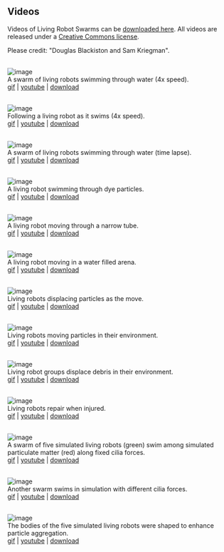 ## Videos

Videos of Living Robot Swarms can be [downloaded here](https://drive.google.com/drive/folders/1NNSJ3VDxJ7g3M-iBCz3_hrFGCffJ4DHk).
All videos are released under a [Creative Commons license](http://creativecommons.org/licenses/by/4.0/). 
<br>

Please credit: "Douglas Blackiston and Sam Kriegman".
<br><br>

![image](https://LivingRobotSwarms.github.io/img/xenoswarmlarge.gif) <br>
A swarm of living robots swimming through water (4x speed). <br>
[gif](https://drive.google.com/file/d/1VqSNJFw1RFFCayCYsbxumeVczu1BSabI/view) | 
[youtube](https://youtu.be/w-3hajBmo50) |
[download](https://drive.google.com/file/d/1zr42NWi7w_uvLkeyNr5AfsK5pySwBbso/view)
<br><br>

![image](https://LivingRobotSwarms.github.io/img/singlebotfollow.gif) <br>
Following a living robot as it swims (4x speed). <br>
[gif](https://drive.google.com/file/d/1un9t1btxlowgrcKvdYwILllt31fPK-Gc/view) |
[youtube](https://youtu.be/dCy8oJOZWxs) |
[download](https://drive.google.com/file/d/1CPhxFOXP79mPMQqQPq7gVCBe3jrSq_ng/view)
<br><br>

![image](https://LivingRobotSwarms.github.io/img/livingrobotswarm.gif) <br>
A swarm of living robots swimming through water (time lapse).<br>
[gif](https://drive.google.com/file/d/1sE9egaWUHlo-RgLDC519YpqSXa-JcxGi/view) |
[youtube](https://youtu.be/IX7Ju7RQuDE) |
[download](https://drive.google.com/file/d/1ryPYQn9tEAuXx2eAzaEdWCZBYhFjywmd/view)
<br><br>

![image](https://LivingRobotSwarms.github.io/img/wtlinear.gif) <br>
A living robot swimming through dye particles.<br>
[gif](https://drive.google.com/file/d/1tlBA06I9ie9rROwi17MpImpBSbpGUUV2/view) |
[youtube](https://youtu.be/cKSSasZLEs4) |
[download](https://drive.google.com/file/d/1vtKHkXVrx_n7ZOXVWdWzjbhW7eKsZ_SW/view)
<br><br>

![image](https://LivingRobotSwarms.github.io/img/media1.gif) <br>
A living robot moving through a narrow tube.<br>
[gif](https://drive.google.com/file/d/1SN_Zm7Ky1VI-tzEYItXso_uNNkvWOzSv/view) |
[youtube](https://youtu.be/ARGwljjC8H0) |
[download](https://drive.google.com/file/d/1sSCH2DKJ94iOJLqRL5GCI6BtCsU6j6x2/view)
<br><br>

![image](https://LivingRobotSwarms.github.io/img/media2.gif) <br>
A living robot moving in a water filled arena.<br>
[gif](https://drive.google.com/file/d/15WZ6jpJCfXJAXJ7UBnIEnVmCUYNbhohW/view) |
[youtube](https://youtu.be/gm5_24ZnFAU) |
[download](https://drive.google.com/file/d/1B3aF3FD1m45ASqye_WnfA75EZCCPKr6j/view)
<br><br>

![image](https://LivingRobotSwarms.github.io/img/media4.gif) <br>
Living robots displacing particles as the move. <br>
[gif](https://drive.google.com/file/d/15WZ6jpJCfXJAXJ7UBnIEnVmCUYNbhohW/view) |
[youtube](https://youtu.be/FUCSRiooL38) |
[download](https://drive.google.com/file/d/1gFC7ruV4uloiLi2cR1MbkFt7Y43BMHOu/view)
<br><br>

![image](https://LivingRobotSwarms.github.io/img/magpartciles2.gif) <br>
Living robots moving particles in their environment. <br>
[gif](https://drive.google.com/file/d/1DAkZGY3ufeImNYg853vX5LO_R5A36vJs/view) |
[youtube](https://youtu.be/fPnR_z_26z0) |
[download](https://drive.google.com/file/d/1jIc9dVDg9uH_X1ivuW3P2hP76q-4UUVi/view)
<br><br>

![image](https://LivingRobotSwarms.github.io/img/magmovement.gif) <br>
Living robot groups displace debris in their environment. <br>
[gif](https://drive.google.com/file/d/1Hr9rxW_q5nxMcjw21Fzh_VZPOmfuK5kG/view) |
[youtube](https://youtu.be/qwNwjROWTFw) |
[download](https://drive.google.com/file/d/1v1BSqwgKPjduYi_CLHZC9LziEddDPdP_/view)
<br><br>

![image](https://LivingRobotSwarms.github.io/img/repair.gif) <br>
Living robots repair when injured. <br>
[gif](https://drive.google.com/file/d/1uCufjarbBIl-QvrHRRzaNeGeoRcXVj8B/view) | 
[youtube](https://youtu.be/_BuNo6cQbTY) | 
[download](https://drive.google.com/file/d/16ITvQrVEH0x7qa0nPh-CEZJ_IAveDeAo/view)
<br><br>

![image](https://LivingRobotSwarms.github.io/img/evolvedCiliaForces1.gif) <br>
A swarm of five simulated living robots (green) swim among simulated particulate matter (red) along fixed cilia forces. <br>
[gif](https://drive.google.com/file/d/1Je6K6qC_wkXzdN184Ow8itFFtwybuBJP/view) |
[youtube](https://youtu.be/rw1tbDEvNQk) | 
[download](https://drive.google.com/file/d/1S0uVBXVl8l_x_g5jFXEt4SlfEW76sdL5/view)
<br><br>

![image](https://LivingRobotSwarms.github.io/img/evolvedCiliaForces2.gif) <br>
Another swarm swims in simulation with different cilia forces. <br>
[gif](https://drive.google.com/file/d/1RjtBLM6I7y-0v9RlZgorGqUb_WdcEnhQ/view) |
[youtube](https://youtu.be/_4ssMtbPDw4) |
[download](https://drive.google.com/file/d/1Sp7Q7DSePbxB8AgBlSfNWN4w4mQrYWni/view)
<br><br>

![image](https://LivingRobotSwarms.github.io/img/evolvedShapeAndCiliaForces.gif) <br>
The bodies of the five simulated living robots were shaped to enhance particle aggregation. <br>
[gif](https://drive.google.com/file/d/1rWoykhaleNv3VO7rGBjTHvSB9pj78hBz/view) |
[youtube](https://youtu.be/4_zLBJcqaqU) |
[download](https://drive.google.com/file/d/1iD97LN60MCb-J2Y5VX2dvUDlFOz_Hpy_/view)


